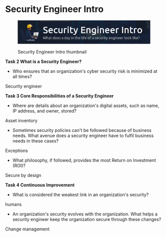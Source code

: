 # Security Engineer Intro

<figure><img src=".gitbook/assets/Security Engineer Intro_THM_Image.png" alt=""><figcaption><p>Security Engineer Intro thumbnail</p></figcaption></figure>



**Task 2 What is a Security Engineer?**

* Who ensures that an organization's cyber security risk is minimized at all times?

Security engineer



**Task 3 Core Responsibilities of a Security Engineer**

* Where are details about an organization's digital assets, such as name, IP address, and owner, stored?

Asset inventory

* Sometimes security policies can't be followed because of business needs. What avenue does a security engineer have to fulfil business needs in these cases?

Exceptions

* What philosophy, if followed, provides the most Return on Investment (ROI)?

Secure by design

**Task 4 Continuous Improvement**

* What is considered the weakest link in an organization's security?

humans

* An organization's security evolves with the organization. What helps a security engineer keep the organization secure through these changes?

Change management



